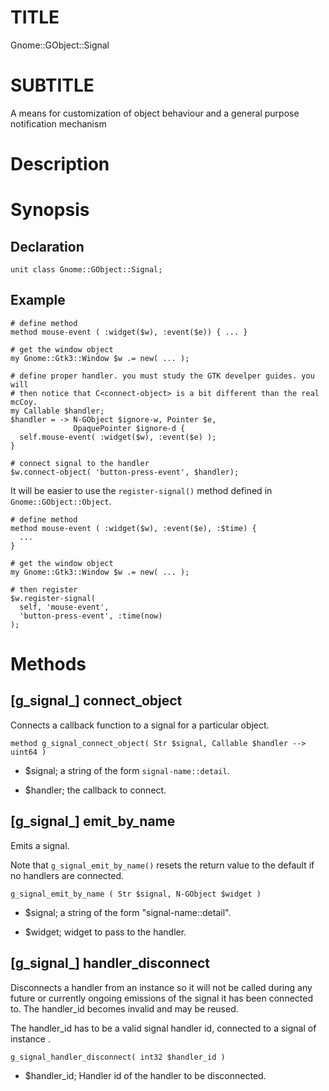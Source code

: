 TITLE
=====

Gnome::GObject::Signal

SUBTITLE
========

A means for customization of object behaviour and a general purpose notification mechanism

Description
===========

Synopsis
========

Declaration
-----------

    unit class Gnome::GObject::Signal;

Example
-------

    # define method
    method mouse-event ( :widget($w), :event($e)) { ... }

    # get the window object
    my Gnome::Gtk3::Window $w .= new( ... );

    # define proper handler. you must study the GTK develper guides. you will
    # then notice that C<connect-object> is a bit different than the real mcCoy.
    my Callable $handler;
    $handler = -> N-GObject $ignore-w, Pointer $e,
                  OpaquePointer $ignore-d {
      self.mouse-event( :widget($w), :event($e) );
    }

    # connect signal to the handler
    $w.connect-object( 'button-press-event', $handler);

It will be easier to use the `register-signal()` method defined in `Gnome::GObject::Object`.

    # define method
    method mouse-event ( :widget($w), :event($e), :$time) {
      ...
    }

    # get the window object
    my Gnome::Gtk3::Window $w .= new( ... );

    # then register
    $w.register-signal(
      self, 'mouse-event',
      'button-press-event', :time(now)
    );

Methods
=======

[g_signal_] connect_object
--------------------------

Connects a callback function to a signal for a particular object.

    method g_signal_connect_object( Str $signal, Callable $handler --> uint64 )

  * $signal; a string of the form `signal-name::detail`.

  * $handler; the callback to connect.

[g_signal_] emit_by_name
------------------------

Emits a signal.

Note that `g_signal_emit_by_name()` resets the return value to the default if no handlers are connected.

    g_signal_emit_by_name ( Str $signal, N-GObject $widget )

  * $signal; a string of the form "signal-name::detail".

  * $widget; widget to pass to the handler.

[g_signal_] handler_disconnect
------------------------------

Disconnects a handler from an instance so it will not be called during any future or currently ongoing emissions of the signal it has been connected to. The handler_id becomes invalid and may be reused.

The handler_id has to be a valid signal handler id, connected to a signal of instance .

    g_signal_handler_disconnect( int32 $handler_id )

  * $handler_id; Handler id of the handler to be disconnected.

